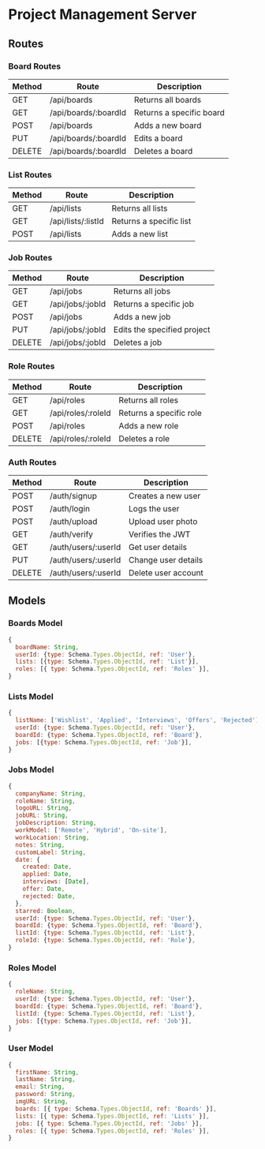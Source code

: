 # Project Management Server

## Routes

### Board Routes

| Method | Route                | Description              |
| ------ | -------------------- | ------------------------ |
| GET    | /api/boards          | Returns all boards       |
| GET    | /api/boards/:boardId | Returns a specific board |
| POST   | /api/boards          | Adds a new board         |
| PUT    | /api/boards/:boardId | Edits a board            |
| DELETE | /api/boards/:boardId | Deletes a board          |

### List Routes

| Method | Route              | Description             |
| ------ | ------------------ | ----------------------- |
| GET    | /api/lists         | Returns all lists       |
| GET    | /api/lists/:listId | Returns a specific list |
| POST   | /api/lists         | Adds a new list         |

### Job Routes

| Method | Route            | Description                 |
| ------ | ---------------- | --------------------------- |
| GET    | /api/jobs        | Returns all jobs            |
| GET    | /api/jobs/:jobId | Returns a specific job      |
| POST   | /api/jobs        | Adds a new job              |
| PUT    | /api/jobs/:jobId | Edits the specified project |
| DELETE | /api/jobs/:jobId | Deletes a job               |

### Role Routes

| Method | Route              | Description             |
| ------ | ------------------ | ----------------------- |
| GET    | /api/roles         | Returns all roles       |
| GET    | /api/roles/:roleId | Returns a specific role |
| POST   | /api/roles         | Adds a new role         |
| DELETE | /api/roles/:roleId | Deletes a role          |

### Auth Routes

| Method | Route               | Description         |
| ------ | ------------------- | ------------------- |
| POST   | /auth/signup        | Creates a new user  |
| POST   | /auth/login         | Logs the user       |
| POST   | /auth/upload        | Upload user photo   |
| GET    | /auth/verify        | Verifies the JWT    |
| GET    | /auth/users/:userId | Get user details    |
| PUT    | /auth/users/:userId | Change user details |
| DELETE | /auth/users/:userId | Delete user account |

## Models

### Boards Model

```js
{
  boardName: String,
  userId: {type: Schema.Types.ObjectId, ref: 'User'},
  lists: [{type: Schema.Types.ObjectId, ref: 'List'}],
  roles: [{ type: Schema.Types.ObjectId, ref: 'Roles' }],
}
```

### Lists Model

```js
{
  listName: ['Wishlist', 'Applied', 'Interviews', 'Offers', 'Rejected'],
  userId: {type: Schema.Types.ObjectId, ref: 'User'},
  boardId: {type: Schema.Types.ObjectId, ref: 'Board'},
  jobs: [{type: Schema.Types.ObjectId, ref: 'Job'}],
}
```

### Jobs Model

```js
{
  companyName: String,
  roleName: String,
  logoURL: String,
  jobURL: String,
  jobDescription: String,
  workModel: ['Remote', 'Hybrid', 'On-site'],
  workLocation: String,
  notes: String,
  customLabel: String,
  date: {
    created: Date,
    applied: Date,
    interviews: [Date],
    offer: Date,
    rejected: Date,
  },
  starred: Boolean,
  userId: {type: Schema.Types.ObjectId, ref: 'User'},
  boardId: {type: Schema.Types.ObjectId, ref: 'Board'},
  listId: {type: Schema.Types.ObjectId, ref: 'List'},
  roleId: {type: Schema.Types.ObjectId, ref: 'Role'},
}
```

### Roles Model

```js
{
  roleName: String,
  userId: {type: Schema.Types.ObjectId, ref: 'User'},
  boardId: {type: Schema.Types.ObjectId, ref: 'Board'},
  listId: {type: Schema.Types.ObjectId, ref: 'List'},
  jobs: [{type: Schema.Types.ObjectId, ref: 'Job'}],
}
```

### User Model

```js
{
  firstName: String,
  lastName: String,
  email: String,
  password: String,
  imgURL: String,
  boards: [{ type: Schema.Types.ObjectId, ref: 'Boards' }],
  lists: [{ type: Schema.Types.ObjectId, ref: 'Lists' }],
  jobs: [{ type: Schema.Types.ObjectId, ref: 'Jobs' }],
  roles: [{ type: Schema.Types.ObjectId, ref: 'Roles' }],
}
```
